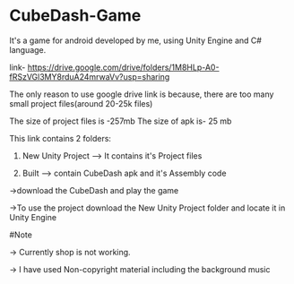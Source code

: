 # CubeDash-Game
It's a game for android developed by me, using Unity Engine and C# language.

link- https://drive.google.com/drive/folders/1M8HLp-A0-fRSzVGl3MY8rduA24mrwaVv?usp=sharing

The only reason to use google drive link is because, there are too many small project files(around 20-25k files)


The size of project files is -257mb
The size of apk is- 25 mb


This link contains 2 folders:


1) New Unity Project --> It contains it's Project files


2) Built             --> contain CubeDash apk and it's Assembly code

->download the CubeDash and play the game


->To use the project download the New Unity Project folder and locate it in Unity Engine

#Note


-> Currently shop is not working.


-> I have used Non-copyright material including the background music
